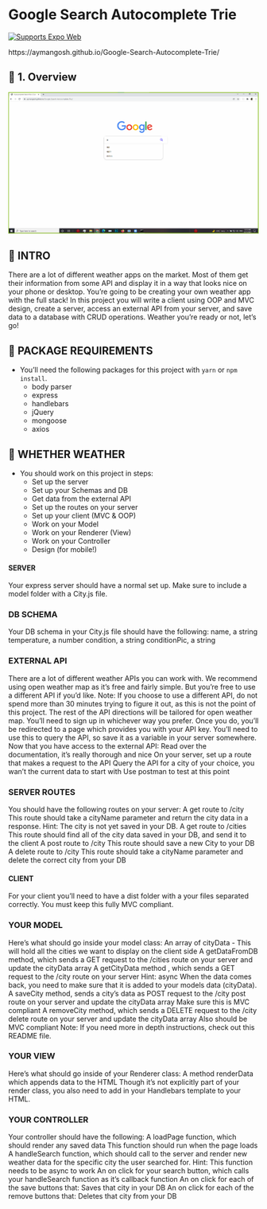 # Google Search Autocomplete Trie

<p>
 
 
  <!-- Web -->
  <a href="https://docs.expo.dev/workflow/web/">
    <img alt="Supports Expo Web" longdesc="Supports Expo Web" src="https://img.shields.io/badge/web-4630EB.svg?style=flat-square&logo=GOOGLE-CHROME&labelColor=4285F4&logoColor=fff" />
  </a>
</p>
https://aymangosh.github.io/Google-Search-Autocomplete-Trie/

## 🚀 1. Overview

![](ScreenShot.png)

## 🚀 INTRO 
There are a lot of different weather apps on the market. Most of them get their information from some API and display it in a way that looks nice on your phone or desktop.
You’re going to be creating your own weather app with the full stack!
In this project you will write a client using OOP and MVC design, create a server, access an external API from your server, and save data to a database with CRUD operations.
Weather you’re ready or not, let’s go!

## 🚀 PACKAGE REQUIREMENTS

- You’ll need the following packages for this project with `yarn` or `npm install`.
  - body parser
  - express
  - handlebars
  - jQuery
  - mongoose
  - axios 
  
 ## 🚀 WHETHER WEATHER
- You should work on this project in steps:
  - Set up the server
  - Set up your Schemas and DB
  - Get data from the external API
  - Set up the routes on your server
  - Set up your client (MVC & OOP)
  - Work on your Model
  - Work on your Renderer (View)
  - Work on your Controller
  - Design (for mobile!)

#### SERVER
Your express server should have a normal set up. Make sure to include a model folder with a City.js file.

### DB SCHEMA
Your DB schema in your City.js file should have the following:
name, a string
temperature, a number
condition, a string
conditionPic, a string

### EXTERNAL API
There are a lot of different weather APIs you can work with. We recommend using open weather map as it’s free and fairly simple. But you’re free to use a different API if you’d like.
Note: If you choose to use a different API, do not spend more than 30 minutes trying to figure it out, as this is not the point of this project. The rest of the API directions will be tailored for open weather map.
You’ll need to sign up in whichever way you prefer. Once you do, you’ll be redirected to a page which provides you with your API key. You’ll need to use this to query the API, so save it as a variable in your server somewhere.
Now that you have access to the external API:
Read over the documentation, it’s really thorough and nice
On your server, set up a route that makes a request to the API
Query the API for a city of your choice, you wan’t the current data to start with
Use postman to test at this point

### SERVER ROUTES
You should have the following routes on your server:
A get route to /city
This route should take a cityName parameter and return the city data in a response.
Hint: The city is not yet saved in your DB.
A get route to /cities
This route should find all of the city data saved in your DB, and send it to the client
A post route to /city
This route should save a new City to your DB
A delete route to /city
This route should take a cityName parameter and delete the correct city from your DB

#### CLIENT
For your client you’ll need to have a dist folder with a your files separated correctly. You must keep this fully MVC compliant.

### YOUR MODEL
Here’s what should go inside your model class:
An array of cityData - This will hold all the cities we want to display on the client side
A getDataFromDB method, which sends a GET request to the /cities route on your server and update the cityData array
A getCityData method , which sends a GET request to the /city route on your server
Hint: async
When the data comes back, you need to make sure that it is added to your models data (cityData).
A saveCity method, sends a city’s data as POST request to the /city post route on your server and update the cityData array
Make sure this is MVC compliant
A removeCity method, which sends a DELETE request to the /city delete route on your server and update the cityData array
Also should be MVC compliant
Note: If you need more in depth instructions, check out this README file.

### YOUR VIEW
Here’s what should go inside of your Renderer class:
A method renderData which appends data to the HTML
Though it’s not explicitly part of your render class, you also need to add in your Handlebars template to your HTML.

### YOUR CONTROLLER
Your controller should have the following:
A loadPage function, which should render any saved data
This function should run when the page loads
A handleSearch function, which should call to the server and render new weather data for the specific city the user searched for.
Hint: This function needs to be async to work
An on click for your search button, which calls your handleSearch function as it’s callback function
An on click for each of the save buttons that:
Saves that city in your DB
An on click for each of the remove buttons that:
Deletes that city from your DB


